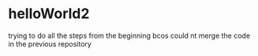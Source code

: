 # helloWorld2

trying to do all the steps from the beginning
bcos could nt merge the code in the previous repository
